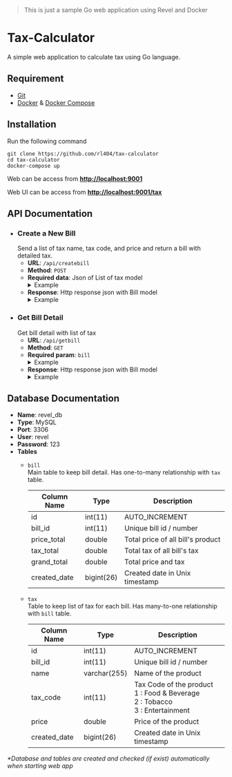 > This is just a sample Go web application using Revel and Docker

# Tax-Calculator
A simple web application to calculate tax using Go language.

## Requirement
- [Git](https://git-scm.com/downloads)
- [Docker](https://docs.docker.com/install/) & [Docker Compose](https://docs.docker.com/compose/install/)

## Installation
Run the following command
```
git clone https://github.com/rl404/tax-calculator
cd tax-calculator
docker-compose up
```
Web can be access from **[http://localhost:9001](http://localhost:9001)**

Web UI can be access from **[http://localhost:9001/tax](http://localhost:9001/tax)**

## API Documentation
- ### Create a New Bill
    Send a list of tax name, tax code, and price and return a bill with detailed tax.
    - **URL**: `/api/createbill`
    - **Method**: `POST`
    - **Required data**: Json of List of tax model
         <details>
         <summary>Example</summary>
         <pre>
         [{
            "name": "Lucky Stretch",
            "taxcode": 2,
            "price": 1000
         },
         {
            "name": "Big Mac",
            "taxcode": 1,
            "price": 1000
         },
         {
            "name": "Movie",
            "taxcode": 3,
            "price": 150
         }]
         </pre>
         </details>
    - **Response**: Http response json with Bill model
      <details>
         <summary>Example</summary>
         <pre>
         {
             "data": {
                 "billid": 3,
                 "detail": [
                     {
                         "name": "Lucky Stretch",
                         "taxcode": 2,
                         "price": 1000,
                         "type": "Tobacco",
                         "refundable": "no",
                         "tax": 30,
                         "amount": 1030
                     },
                     {
                         "name": "Big Mac",
                         "taxcode": 1,
                         "price": 1000,
                         "type": "Food & Beverage",
                         "refundable": "yes",
                         "tax": 100,
                         "amount": 1100
                     },
                     {
                         "name": "Movie",
                         "taxcode": 3,
                         "price": 150,
                         "type": "Entertainment",
                         "refundable": "no",
                         "tax": 0.5,
                         "amount": 150.5
                     }
                 ],
                 "pricetotal": 2150,
                 "taxtotal": 130.5,
                 "grandtotal": 2280.5,
                 "createddate": 1558276347
             },
             "message": "Success",
             "status": 200
         }
         </pre>
         </details>
- ### Get Bill Detail
    Get bill detail with list of tax
    - **URL**: `/api/getbill`
    - **Method**: `GET`
    - **Required param**: `bill`
        <details>
         <summary>Example</summary>
         <code>/api/getbill?bill=3</code>
        </details>
    - **Response**: Http response json with Bill model
         <details>
         <summary>Example</summary>
         <pre>
         {
             "data": {
                 "billid": 3,
                 "detail": [
                     {
                         "name": "Lucky Stretch",
                         "taxcode": 2,
                         "price": 1000,
                         "type": "Tobacco",
                         "refundable": "no",
                         "tax": 30,
                         "amount": 1030
                     },
                     {
                         "name": "Big Mac",
                         "taxcode": 1,
                         "price": 1000,
                         "type": "Food & Beverage",
                         "refundable": "yes",
                         "tax": 100,
                         "amount": 1100
                     },
                     {
                         "name": "Movie",
                         "taxcode": 3,
                         "price": 150,
                         "type": "Entertainment",
                         "refundable": "no",
                         "tax": 0.5,
                         "amount": 150.5
                     }
                 ],
                 "pricetotal": 2150,
                 "taxtotal": 130.5,
                 "grandtotal": 2280.5,
                 "createddate": 1558276347
             },
             "message": "Success",
             "status": 200
         }
         </pre>
         </details>
## Database Documentation
- **Name**: revel_db
- **Type**: MySQL
- **Port**: 3306
- **User**: revel
- **Password**: 123
- **Tables**
    - `bill` <br>
        Main table to keep bill detail. Has one-to-many relationship with `tax` table.

        Column Name | Type | Description
        --- | --- | ---
        id | int(11) | AUTO_INCREMENT
        bill_id | int(11) | Unique bill id / number
        price_total | double | Total price of all bill's product
        tax_total | double | Total tax of all bill's tax
        grand_total | double | Total price and tax
        created_date | bigint(26) | Created date in Unix timestamp

    - `tax` <br>
        Table to keep list of tax for each bill. Has many-to-one relationship with `bill` table.

        Column Name | Type | Description
        --- | --- | ---
        id | int(11) | AUTO_INCREMENT
        bill_id | int(11) | Unique bill id / number
        name | varchar(255) | Name of the product
        tax_code | int(11) | Tax Code of the product <br> 1 : Food & Beverage <br> 2 : Tobacco <br> 3 : Entertainment
        price | double | Price of the product
        created_date | bigint(26) | Created date in Unix timestamp

*\*Database and tables are created and checked (if exist) automatically when starting web app*
